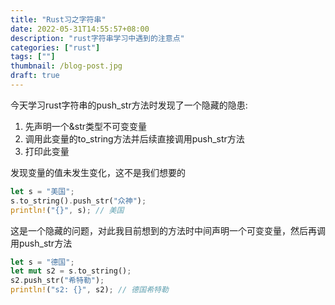 ```yaml
---
title: "Rust习之字符串"
date: 2022-05-31T14:55:57+08:00
description: "rust字符串学习中遇到的注意点"
categories: ["rust"]
tags: [""]
thumbnail: /blog-post.jpg
draft: true
---
```


今天学习rust字符串的push_str方法时发现了一个隐藏的隐患:

1. 先声明一个&str类型不可变变量
1. 调用此变量的to_string方法并后续直接调用push_str方法
1. 打印此变量

发现变量的值未发生变化，这不是我们想要的

```rust
let s = "美国";
s.to_string().push_str("众神");
println!("{}", s); // 美国
```

这是一个隐藏的问题，对此我目前想到的方法时中间声明一个可变变量，然后再调用push_str方法

```rust
let s = "德国";
let mut s2 = s.to_string();
s2.push_str("希特勒");
println!("s2: {}", s2); // 德国希特勒
```
